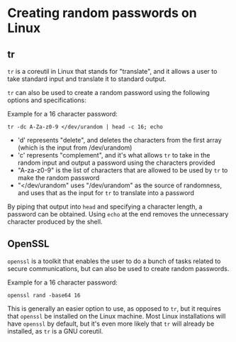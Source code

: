 # Creating random passwords on Linux

## tr

`tr` is a coreutil in Linux that stands for "translate", and it allows a user to take standard input and translate it to standard output.

`tr` can also be used to create a random password using the following options and specifications:

Example for a 16 character password:

```
tr -dc A-Za-z0-9 </dev/urandom | head -c 16; echo
```

- 'd' represents "delete", and deletes the characters from the first array (which is the input from /dev/urandom)
- 'c' represents "complement", and it's what allows `tr` to take in the random input and output a password using the characters provided
- "A-za-z0-9" is the list of characters that are allowed to be used by `tr` to make the random password
- "</dev/urandom" uses "/dev/urandom" as the source of randomness, and uses that as the input for `tr` to translate into a password

By piping that output into `head` and specifying a character length, a password can be obtained. Using `echo` at the end removes the unnecessary character produced by the shell.

## OpenSSL

`openssl` is a toolkit that enables the user to do a bunch of tasks related to secure communications, but can also be used to create random passwords.

Example for a 16 character password:

```
openssl rand -base64 16
```

This is generally an easier option to use, as opposed to `tr`, but it requires that `openssl` be installed on the Linux machine. Most Linux installations will have `openssl` by default, but it's even more likely that `tr` will already be installed, as `tr` is a GNU coreutil.
